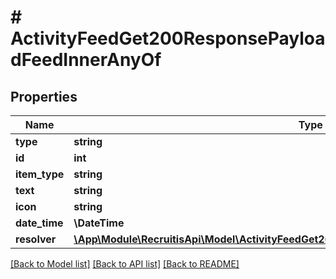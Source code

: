# # ActivityFeedGet200ResponsePayloadFeedInnerAnyOf

## Properties

Name | Type | Description | Notes
------------ | ------------- | ------------- | -------------
**type** | **string** |  | [optional]
**id** | **int** |  | [optional]
**item_type** | **string** |  | [optional]
**text** | **string** |  | [optional]
**icon** | **string** |  | [optional]
**date_time** | **\DateTime** |  | [optional]
**resolver** | [**\App\Module\RecruitisApi\Model\ActivityFeedGet200ResponsePayloadFeedInnerAnyOfResolver**](ActivityFeedGet200ResponsePayloadFeedInnerAnyOfResolver.md) |  | [optional]

[[Back to Model list]](../../README.md#models) [[Back to API list]](../../README.md#endpoints) [[Back to README]](../../README.md)
